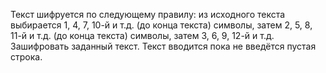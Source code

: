 Текст шифруется по следующему правилу: из исходного текста выбирается 1, 4, 7, 10-й и т.д. (до конца текста) символы, затем 2, 5, 8, 11-й 
и т.д. (до конца текста) символы, затем 3, 6, 9, 12-й и т.д. Зашифровать
заданный текст.
Текст вводится пока не введётся пустая строка.